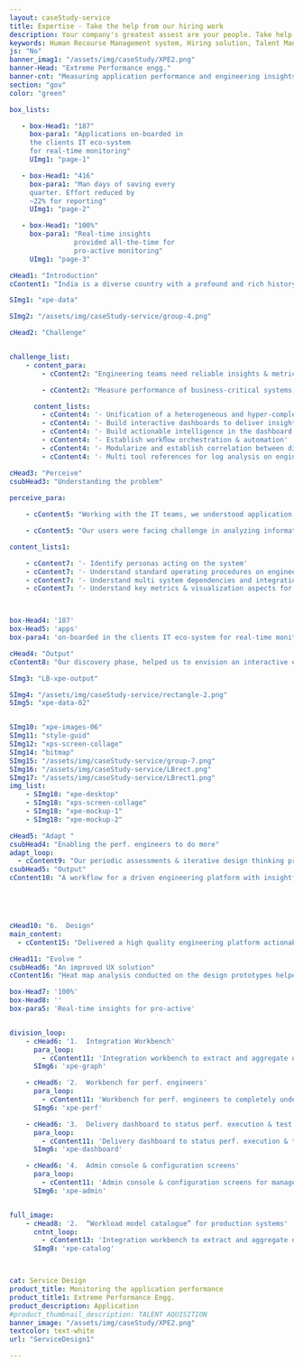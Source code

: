 ```yaml
---
layout: caseStudy-service
title: Expertise - Take the help from our hiring work
description: Your company's greatest assest are your people. Take help our hiring experts to recruit the best desired talents.
keywords: Human Recourse Management system, Hiring solution, Talent Management Software, Application Tracking System, AI-Enabled, Recruitment Management software, recruitment system, Talent CRM, HR Software, Bangalore, India
js: "No"
banner_imag1: "/assets/img/caseStudy/XPE2.png"
banner-Head: "Extreme Performance engg."
banner-cnt: "Measuring application performance and engineering insights for production readiness"
section: "gov"
color: "green"

box_lists:

   - box-Head1: "187"
     box-para1: "Applications on-boarded in
     the clients IT eco-system
     for real-time monitoring"
     UImg1: "page-1"

   - box-Head1: "416"
     box-para1: "Man days of saving every
     quarter. Effort reduced by
     ~22% for reporting"
     UImg1: "page-2"

   - box-Head1: "100%"
     box-para1: "Real-time insights
                provided all-the-time for
                pro-active monitoring"
     UImg1: "page-3"

cHead1: "Introduction"
cContent1: "India is a diverse country with a profound and rich history. With centuries of invasion and trading with foreign people, India has now become a cultural boiling pot of the sight, sound and people. With the country ushering in the new century by being at the edge of business and technology, the culture aspect is still deep rooted in the people who embrace and celebrate festivals with vigor. "

SImg1: "xpe-data"

SImg2: "/assets/img/caseStudy-service/group-4.png"

cHead2: "Challenge"


challenge_list:
    - content_para:
        - cContent2: "Engineering teams need reliable insights & metrics to qualify and promote their enterprise applications into production system, enabling the business teams to run their daily operations."

        - cContent2: "Measure performance of business-critical systems, build a collaborative engineering platform for different teams to participate and validate production ready applications."

      content_lists:
        - cContent4: '- Unification of a heterogeneous and hyper-complex eco-system'
        - cContent4: '- Build interactive dashboards to deliver insights & metrics'
        - cContent4: '- Build actionable intelligence in the dashboard'
        - cContent4: '- Establish workﬂow orchestration & automation'
        - cContent4: '- Modularize and establish correlation between different components'
        - cContent4: '- Multi tool references for log analysis on engineering performance'

cHead3: "Perceive"
csubHead3: "Understanding the problem"
 
perceive_para:

    - cContent5: "Working with the IT teams, we understood application development is not the only activity the IT teams are involved into. There are multiple supporting activities that need to get into the delivery process for promoting a production ready software."

    - cContent5: "Our users were facing challenge in analyzing information from multiple sources, they wanted a single reference for monitoring and measuring the application performance. We were challenged to deliver a simple actionable engineering dashboard to configure, run & validate the application for performance and stability. We had do the following:"

content_lists1:

    - cContent7: '- Identify personas acting on the system'
    - cContent7: '- Understand standard operating procedures on engineering activities '
    - cContent7: '- Understand multi system dependencies and integration pain-points'
    - cContent7: '- Understand key metrics & visualization aspects for user friendliness'



box-Head4: '187'
box-Head5: 'apps'
box-para4: 'on-boarded in the clients IT eco-system for real-time monitoring'

cHead4: "Output"
cContent8: "Our discovery phase, helped us to envision an interactive engineering platform and to orchestrate the product behavior for adoption by tech teams."

SImg3: "LB-xpe-output"

SImg4: "/assets/img/caseStudy-service/rectangle-2.png"
SImg5: "xpe-data-02"


SImg10: "xpe-images-06"
SImg11: "style-guid"
SImg12: "xps-screen-collage"
SImg14: "bitmap"
SImg15: "/assets/img/caseStudy-service/group-7.png"
SImg16: "/assets/img/caseStudy-service/LBrect.png"
SImg17: "/assets/img/caseStudy-service/LBrect1.png"
img_list:
    - SImg18: "xpe-desktop"
    - SImg18: "xps-screen-collage"
    - SImg18: "xpe-mockup-1"
    - SImg18: "xpe-mockup-2"

cHead5: "Adapt "
csubHead4: "Enabling the perf. engineers to do more"
adapt_loop:
  - cContent9: "Our periodic assessments & iterative design thinking process equipped us to understand the engineering mind of the tech teams."
csubHead5: "Output"
cContent10: "A workflow for a driven engineering platform with insightful dashboard for measuring the application performance and stability. We were able to nail down the following scope and objectives:"





cHead10: "6.  Design"
main_content:
  - cContent15: "Delivered a high quality engineering platform actionable for the performance engineers, insightful for the project management teams to access risk of delivery & data-driven for the executive teams to measure product quality."

cHead11: "Evolve "
csubHead6: "An improved UX solution"
cContent16: "Heat map analysis conducted on the design prototypes helped us to continuously iterate the product and we were able to deliver what the engineering teams requirement."

box-Head7: '100%'
box-Head8: ''
box-para5: 'Real-time insights for pro-active'


division_loop:
    - cHead6: '1.  Integration Workbench'
      para_loop:
        - cContent11: 'Integration workbench to extract and aggregate data from multiple systems for WLM, workbench and dashboard.'
      SImg6: 'xpe-graph'

    - cHead6: '2.  Workbench for perf. engineers'
      para_loop:
        - cContent11: 'Workbench for perf. engineers to completely understand AUT w.r.t business and infrastructure workload and its usage pattern for WLM.'
      SImg6: 'xpe-perf'

    - cHead6: '3.  Delivery dashboard to status perf. execution & test results'
      para_loop:
        - cContent11: 'Delivery dashboard to status perf. execution & test results for project teams & executives.'
      SImg6: 'xpe-dashboard'

    - cHead6: '4.  Admin console & configuration screens'
      para_loop:
        - cContent11: 'Admin console & configuration screens for management.'
      SImg6: 'xpe-admin'


full_image:
    - cHead8: '2.  “Workload model catalogue” for production systems'
      cntnt_loop:
        - cContent13: 'Integration workbench to extract and aggregate data from multiple systems for WLM, workbench and dashboard.'
      SImg8: 'xpe-catalog'



cat: Service Design
product_title: Monitoring the application performance
product_title1: Extreme Performance Engg.
product_description: Application
#product_thumbnail_description: TALENT AQUISITION
banner_image: "/assets/img/caseStudy/XPE2.png"
textcolor: text-white
url: "ServiceDesign1"

---
```

